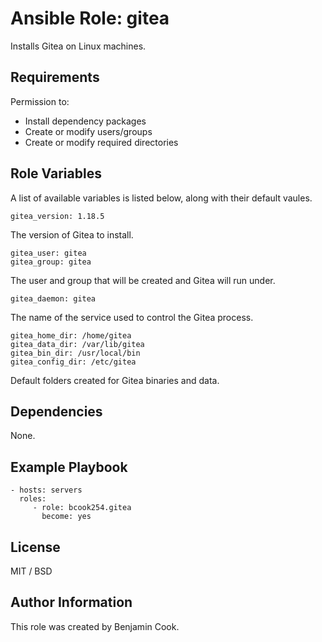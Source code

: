 Ansible Role: gitea
=========

Installs Gitea on Linux machines.

Requirements
------------

Permission to:
  - Install dependency packages
  - Create or modify users/groups
  - Create or modify required directories

Role Variables
--------------
A list of available variables is listed below, along with their default vaules.

    gitea_version: 1.18.5

The version of Gitea to install.

    gitea_user: gitea
    gitea_group: gitea

The user and group that will be created and Gitea will run under.

    gitea_daemon: gitea

The name of the service used to control the Gitea process.

    gitea_home_dir: /home/gitea
    gitea_data_dir: /var/lib/gitea
    gitea_bin_dir: /usr/local/bin
    gitea_config_dir: /etc/gitea

Default folders created for Gitea binaries and data.

Dependencies
------------

None.

Example Playbook
----------------

    - hosts: servers
      roles:
         - role: bcook254.gitea
           become: yes

License
-------

MIT / BSD

Author Information
------------------

This role was created by Benjamin Cook.
